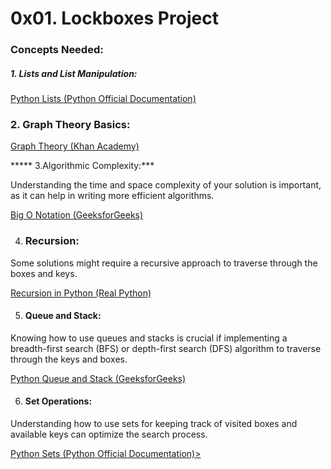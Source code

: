 <h1>0x01. Lockboxes Project</h1>

<h3>Concepts Needed:</h3>

##### 1. Lists and List Manipulation:
<a href="https://intranet.alxswe.com/rltoken/TtGNy9p1p1d0O5G1rdY1Aw">Python Lists (Python Official Documentation)</a>

### 2. Graph Theory Basics:

<a href="https://intranet.alxswe.com/rltoken/eVcYI8g-6nF0Na46xnRdhw">Graph Theory (Khan Academy)</a>

***** 3.Algorithmic Complexity:***

<p>Understanding the time and space complexity of your solution is important, as it can help in writing more efficient algorithms.</p>
<a href="https://intranet.alxswe.com/rltoken/01qym1qAJUkLrb47PvqnKg">Big O Notation (GeeksforGeeks)</a>

4. ### Recursion:
  <p> Some solutions might require a recursive approach to traverse through the boxes and keys.</p>
  <a href="https://intranet.alxswe.com/rltoken/zpEuvv0l9EHohIx-HwiAAA">Recursion in Python (Real Python)</a>

  5. <h4>Queue and Stack:</h4>
  <p>Knowing how to use queues and stacks is crucial if implementing a breadth-first search (BFS) or depth-first search (DFS) algorithm to traverse through the keys and boxes.</p>

  <a href="https://intranet.alxswe.com/rltoken/CQLm4RJrdwyo2DAcNCtwIA">Python Queue and Stack (GeeksforGeeks)</a>

  6. <h4>Set Operations:</h4>
  <p>Understanding how to use sets for keeping track of visited boxes and available keys can optimize the search process.</p>

  <a href="https://intranet.alxswe.com/rltoken/zkmtaPqAbKyxx41kRw7ulA">Python Sets (Python Official Documentation)>